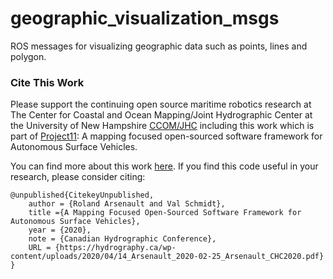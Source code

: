 # geographic_visualization_msgs
ROS messages for visualizing geographic data such as points, lines and polygon.

### Cite This Work
Please support the continuing open source maritime robotics research at The Center for Coastal and Ocean Mapping/Joint Hydrographic Center at the University of New Hampshire [CCOM/JHC](http://ccom.unh.edu/) including this work which is part of [Project11](https://github.com/CCOMJHC/project11): A mapping focused open-sourced software framework for Autonomous Surface Vehicles.

You can find more about this work [here](http://ccom.unh.edu/publications/mapping-focused-open-sourced-software-framework-autonomous-surface-vehicles).
If you find this code useful in your research, please consider citing:
```
@unpublished{CitekeyUnpublished,
    author = {Roland Arsenault and Val Schmidt},
    title ={A Mapping Focused Open-Sourced Software Framework for Autonomous Surface Vehicles},
    year = {2020},
    note = {Canadian Hydrographic Conference},
    URL = {https://hydrography.ca/wp-content/uploads/2020/04/14_Arsenault_2020-02-25_Arsenault_CHC2020.pdf}
}
```
